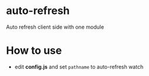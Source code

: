 # auto-refresh
Auto refresh client side with one module

# How to use
- edit <b>config.js</b> and set <code>pathname</code> to auto-refresh watch
